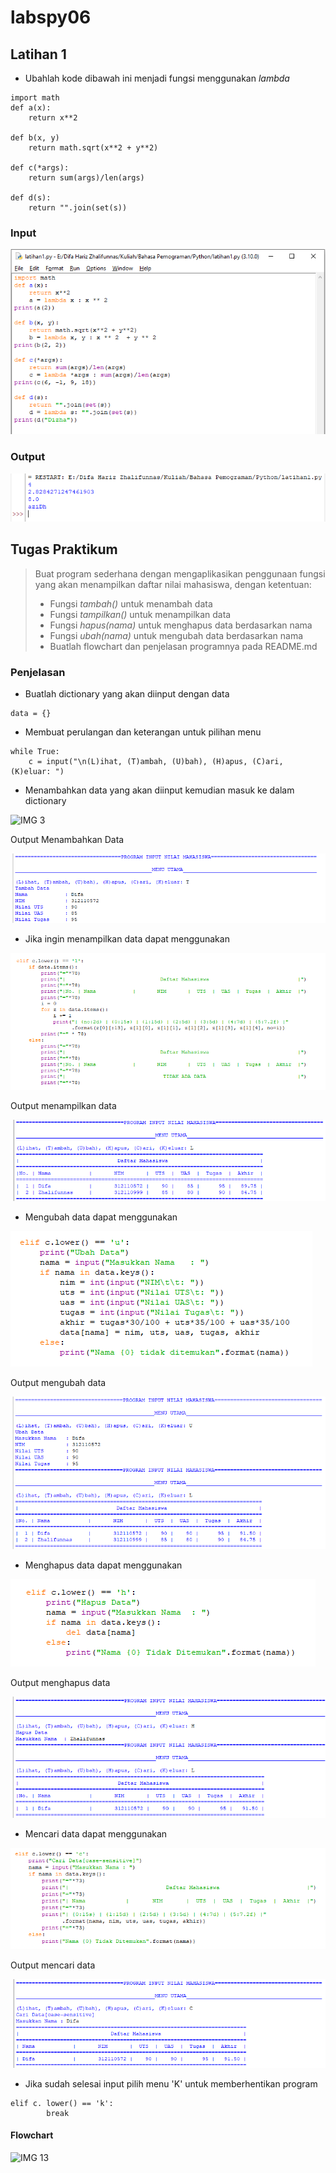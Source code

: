 # labspy06
## Latihan 1
- Ubahlah kode dibawah ini menjadi fungsi menggunakan *lambda*

```
import math
def a(x):
    return x**2

def b(x, y)
    return math.sqrt(x**2 + y**2)  

def c(*args):
    return sum(args)/len(args)

def d(s):
    return "".join(set(s))
```

### Input

![IMG 1](screenshot/1.png)

### Output

![IMG 2](screenshot/2.png)

## Tugas Praktikum
> Buat program sederhana dengan mengaplikasikan penggunaan fungsi yang akan menampilkan daftar nilai mahasiswa, dengan ketentuan:
> - Fungsi *tambah()* untuk menambah data
> - Fungsi *tampilkan()* untuk menampilkan data
> - Fungsi *hapus(nama)* untuk menghapus data berdasarkan nama
> - Fungsi *ubah(nama)* untuk mengubah data berdasarkan nama
> - Buatlah flowchart dan penjelasan programnya pada README.md

### Penjelasan
- Buatlah dictionary yang akan diinput dengan data
```
data = {}
```

- Membuat perulangan dan keterangan untuk pilihan menu
```
while True:
    c = input("\n(L)ihat, (T)ambah, (U)bah), (H)apus, (C)ari, (K)eluar: ")
```

- Menambahkan data yang akan diinput kemudian masuk ke dalam dictionary

![IMG 3](screenhot/3.png)

Output Menambahkan Data

![IMG 4](screenshot/4.png)

- Jika ingin menampilkan data dapat menggunakan

![IMG 5](screenshot/5.png)

Output menampilkan data

![IMG 6](screenshot/6.png)

- Mengubah data dapat menggunakan

![IMG 7](screenshot/7.png)

Output mengubah data

![IMG 8](screenshot/8.png)

- Menghapus data dapat menggunakan

![IMG 9](screenshot/9.png)

Output menghapus data

![IMG 10](screenshot/10.png)

- Mencari data dapat menggunakan

![IMG 11](screenshot/11.png)

Output mencari data

![IMG 12](screenshot/12.png)

- Jika sudah selesai input pilih menu 'K' untuk memberhentikan program
```
elif c. lower() == 'k':
        break
```

#### Flowchart

![IMG 13](flowchart.png) 